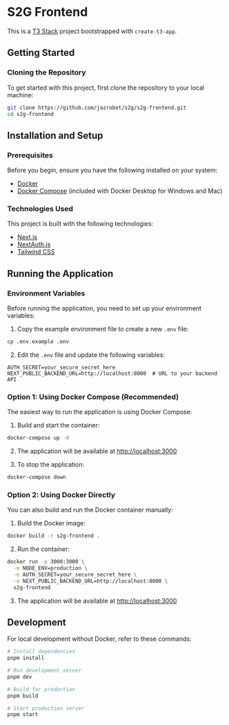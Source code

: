 # S2G Frontend

This is a [T3 Stack](https://create.t3.gg/) project bootstrapped with `create-t3-app`.

## Getting Started

### Cloning the Repository

To get started with this project, first clone the repository to your local machine:

```bash
git clone https://github.com/jazrobot/s2g/s2g-frontend.git
cd s2g-frontend
```

## Installation and Setup

### Prerequisites

Before you begin, ensure you have the following installed on your system:

- [Docker](https://docs.docker.com/get-docker/)
- [Docker Compose](https://docs.docker.com/compose/install/) (included with Docker Desktop for Windows and Mac)

### Technologies Used

This project is built with the following technologies:

- [Next.js](https://nextjs.org)
- [NextAuth.js](https://next-auth.js.org)
- [Tailwind CSS](https://tailwindcss.com)

## Running the Application

### Environment Variables

Before running the application, you need to set up your environment variables:

1. Copy the example environment file to create a new `.env` file:

```bash
cp .env.example .env
```

2. Edit the `.env` file and update the following variables:

```
AUTH_SECRET=your_secure_secret_here
NEXT_PUBLIC_BACKEND_URL=http://localhost:8000  # URL to your backend API
```

### Option 1: Using Docker Compose (Recommended)

The easiest way to run the application is using Docker Compose:

1. Build and start the container:

```bash
docker-compose up -d
```

2. The application will be available at [http://localhost:3000](http://localhost:3000)

3. To stop the application:

```bash
docker-compose down
```

### Option 2: Using Docker Directly

You can also build and run the Docker container manually:

1. Build the Docker image:

```bash
docker build -t s2g-frontend .
```

2. Run the container:

```bash
docker run -p 3000:3000 \
  -e NODE_ENV=production \
  -e AUTH_SECRET=your_secure_secret_here \
  -e NEXT_PUBLIC_BACKEND_URL=http://localhost:8000 \
  s2g-frontend
```

3. The application will be available at [http://localhost:3000](http://localhost:3000)

## Development

For local development without Docker, refer to these commands:

```bash
# Install dependencies
pnpm install

# Run development server
pnpm dev

# Build for production
pnpm build

# Start production server
pnpm start
```
